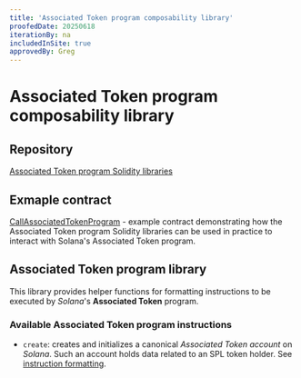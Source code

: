 ```yaml
---
title: 'Associated Token program composability library'
proofedDate: 20250618
iterationBy: na
includedInSite: true
approvedBy: Greg
---
```


# Associated Token program composability library

## Repository

[Associated Token program Solidity libraries](https://github.com/neonevm/neon-contracts/tree/main/contracts/composability/libraries/associated-token-program/README.md)

## Exmaple contract
[CallAssociatedTokenProgram](https://github.com/neonevm/neon-contracts/tree/main/contracts/composability/CallAssociatedTokenProgram.sol) - example contract demonstrating how the Associated Token program Solidity libraries can be used in practice to interact with Solana's Associated Token program.

## Associated Token program library
    
This library provides helper functions for formatting instructions to be executed by _Solana_'s **Associated Token** 
program.

### Available Associated Token program instructions

- `create`: creates and initializes a canonical _Associated Token account_ on _Solana_. Such an account holds 
data related to an SPL token holder. See [instruction formatting](https://github.com/neonevm/neon-contracts/tree/main/contracts/composability/libraries/associated-token-program/LibAssociatedTokenProgram.sol).
